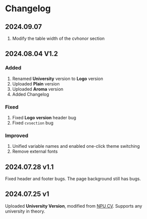 # Changelog

## 2024.09.07

1. Modify the table width of the cvhonor section

## 2024.08.04 V1.2

### Added

1. Renamed **University** version to **Logo** version
2. Uploaded **Plain** version
3. Uploaded **Aroma** version
4. Added Changelog

### Fixed

1. Fixed **Logo version** header bug
2. Fixed `cvsection` bug

### Improved

1. Unified variable names and enabled one-click theme switching
2. Remove external fonts

## 2024.07.28 v1.1

Fixed header and footer bugs. The page background still has bugs. 

## 2024.07.25 v1

Uploaded **University Version**, modified from [NPU CV](https://www.overleaf.com/latex/templates/npu-cv/mncqzxhvfzrx).  Supports any university in theory. 
